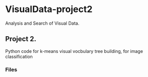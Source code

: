 # VisualData-project2
Analysis and Search of Visual Data.
## Project 2. 

Python code for k-means visual vocbulary tree building, for image classification

### Files
